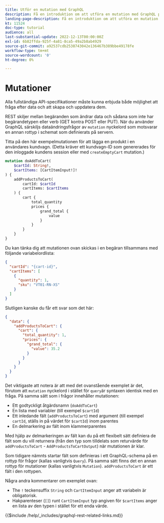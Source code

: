 ```yaml
---
title: Utför en mutation med GraphQL
description: Få en introduktion om att utföra en mutation med GraphQL på Adobe Commerce och [!DNL Magento Open Source]. Utför din första mutation med POSTER.
landing-page-description: Få en introduktion om att utföra en mutation med GraphQL på Adobe Commerce och [!DNL Magento Open Source]. Utför din första mutation med POSTER.
kt: 11524
doc-type: tutorial
audience: all
last-substantial-update: 2022-12-13T00:00:00Z
exl-id: 6b82ffda-925f-4a81-8ca5-49a2b8ab4929
source-git-commit: a92537cdb2538743042e136467b389bbe49178fe
workflow-type: tm+mt
source-wordcount: '0'
ht-degree: 0%

---
```


# Mutationer

Alla fullständiga API-specifikationer måste kunna erbjuda både möjlighet att fråga efter data och att skapa och uppdatera dem.

REST skiljer mellan begäranden som ändrar data och sådana som inte har begärandetypen eller verb (GET kontra POST eller PUT).
När du använder GraphQL särskiljs dataändringsfrågor av `mutation` nyckelord som motsvarar en annan rottyp i schemat som definierats på servern.

Titta på den här exempelmutationen för att lägga en produkt i en användares kundvagn. (Detta kräver ett kundvagn-ID som genererades för den inloggade kundens session eller med `createEmptyCart` mutation.)

```graphql
mutation doAddToCart(
    $cartId: String!,
    $cartItems: [CartItemInput!]!
) {
    addProductsToCart(
        cartId: $cartId
        cartItems: $cartItems
    ) {
        cart {
            total_quantity
            prices {
                grand_total {
                    value
                }
            }
        }
    }
}
```

Du kan tänka dig att mutationen ovan skickas i en begäran tillsammans med följande variabelordlista:

```json
{
  "cartId": "{cart-id}",
  "cartItems": [
    {
      "quantity": 1,
      "sku": "VT01-RN-XS"
    }
  ]
}
```

Slutligen kanske du får ett svar som det här:

```json
{
  "data": {
    "addProductsToCart": {
      "cart": {
        "total_quantity": 1,
        "prices": {
          "grand_total": {
            "value": 35.2
          }
        }
      }
    }
  }
}
```

Det viktigaste att notera är att med det ovanstående exemplet är det, förutom att `mutation` nyckelord i stället för `query`är syntaxen identisk med en fråga. På samma sätt som i frågor innehåller mutationen:

* Ett godtyckligt åtgärdsnamn (`doAddToCart`)
* En lista med variabler (till exempel `$cartId`)
* Ett inledande fält (`addProductsToCart`) med argument (till exempel `cartId`, ställs in på värdet för `$cartId`) inom parentes
* En delmarkering av fält inom klammerparentes

Med hjälp av delmarkeringen av fält kan du på ett flexibelt sätt definiera de fält som du vill returnera (från den typ som tilldelats som returvärde för `addProductsToCart` - `AddProductsToCartOutput`) när mutationen är klar.

Som tidigare nämnts startar fält som definieras i ett GraphQL-schema på en rottyp för frågor (kallas vanligtvis `Query`). På samma sätt finns det en annan rottyp för mutationer (kallas vanligtvis `Mutation`). `addProductsToCart` är ett fält i den rottypen.

Några andra kommentarer om exemplet ovan:

* The `!` teckensuffix `String` och `CartItemInput` anger att variabeln är obligatorisk.
* Hakparenteser (`[]`) runt `CartItemInput` typ angiven för `$cartItems` anger en lista av den typen i stället för ett enda värde.

{{$include /help/_includes/graphql-rest-related-links.md}}
